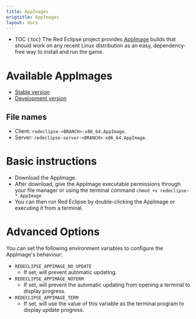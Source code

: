 ```yaml
---
title: AppImages
origtitle: AppImages
layout: docs
---
```

* TOC
{:toc}
The Red Eclipse project provides [AppImage](https://appimage.org) builds that should work on any recent Linux distribution as an easy, dependency-free way to install and run the game.

# Available AppImages
* [Stable version](https://redeclipse.net/appimage/stable)
* [Development version](https://redeclipse.net/appimage/master)

## File names
* Client: `redeclipse-<BRANCH>-x86_64.AppImage`.
* Server: `redeclipse-server-<BRANCH>-x86_64.AppImage`.

# Basic instructions
* Download the AppImage.
* After download, give the AppImage executable permissions through your file manager or using the terminal command `chmod +x redeclipse-*.AppImage`
* You can then run Red Eclipse by double-clicking the AppImage or executing it from a terminal.

# Advanced Options
You can set the following environment variables to configure the AppImage's behaviour:
* `REDECLIPSE_APPIMAGE_NO_UPDATE`
  * If set, will prevent automatic updating.
* `REDECLIPSE_APPIMAGE_NOTERM`
  * If set, will prevent the automatic updating from opening a terminal to display progress.
* `REDECLIPSE_APPIMAGE_TERM`
  * If set, will use the value of this variable as the terminal program to display update progress.

